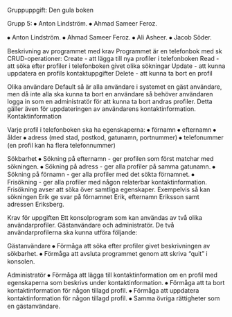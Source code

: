 Gruppuppgift: Den gula boken

Grupp 5:
⦁	Anton Lindström.
⦁	Ahmad Sameer Feroz.


⦁	Anton Lindström.
⦁	Ahmad Sameer Feroz.
⦁	Ali Asheer.
⦁	Jacob Söder.

Beskrivning av programmet med krav
Programmet är en telefonbok med sk CRUD-operationer:
Create   - att lägga till nya profiler i telefonboken
Read     - att söka efter profiler i telefonboken givet olika sökningar
Update  - att kunna uppdatera en profils kontaktuppgifter
Delete   - att kunna ta bort en profil

Olika användare
Default så är alla användare i systemet en gäst användare, men då inte alla ska kunna ta bort en användare så behöver användaren logga in som en administratör för att kunna ta bort andras profiler. Detta gäller även för uppdateringen av användarens kontaktinformation.
Kontaktinformation

Varje profil i telefonboken ska ha egenskaperna:
⦁	förnamn
⦁	efternamn
⦁	ålder
⦁	adress (med stad, postkod, gatunamn, portnummer)
⦁	telefonummer (en profil kan ha flera telefonnummer)

Sökbarhet
⦁	Sökning på efternamn - ger profilen som först matchar med sökningen.
⦁	Sökning på adress - ger alla profiler på samma gatunamn.
⦁	Sökning på förnamn - ger alla profiler med det sökta förnamnet.
⦁	Frisökning - ger alla profiler med någon relaterbar kontaktinformation.
Frisökning avser att söka över samtliga egenskaper. Exempelvis så kan sökningen Erik ge svar på förnamnet Erik, efternamn Eriksson samt adressen Eriksberg.

Krav för uppgiften
Ett konsolprogram som kan användas av två olika användarprofiler. Gästanvändare och administratör. De två användarprofilerna ska kunna utföra följande:

Gästanvändare
⦁	Förmåga att söka efter profiler givet beskrivningen av sökbarhet.
⦁	Förmåga att avsluta programmet genom att skriva “quit” i konsolen.

Administratör
⦁	Förmåga att lägga till kontaktinformation om en profil med egenskaperna som beskrivs under kontaktinformation.
⦁	Förmåga att ta bort kontaktinformation för någon tillagd profil.
⦁	Förmåga att uppdatera kontaktinformation för någon tillagd profil.
⦁	Samma övriga rättigheter som en gästanvändare.
 

